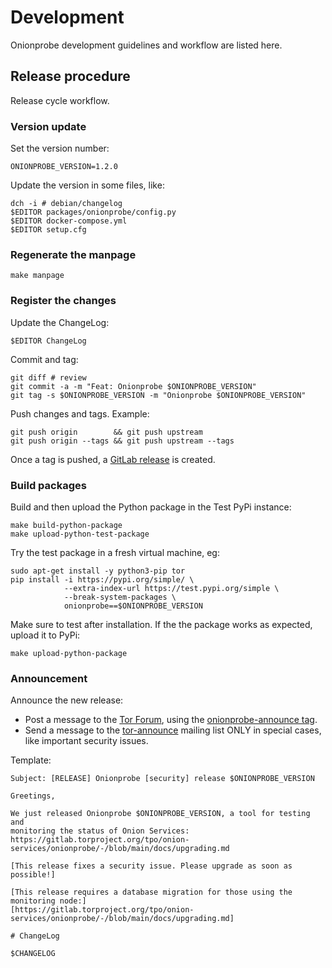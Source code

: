 # Development

Onionprobe development guidelines and workflow are listed here.

## Release procedure

Release cycle workflow.

### Version update

Set the version number:

    ONIONPROBE_VERSION=1.2.0

Update the version in some files, like:

    dch -i # debian/changelog
    $EDITOR packages/onionprobe/config.py
    $EDITOR docker-compose.yml
    $EDITOR setup.cfg

### Regenerate the manpage

    make manpage

### Register the changes

Update the ChangeLog:

    $EDITOR ChangeLog

Commit and tag:

    git diff # review
    git commit -a -m "Feat: Onionprobe $ONIONPROBE_VERSION"
    git tag -s $ONIONPROBE_VERSION -m "Onionprobe $ONIONPROBE_VERSION"

Push changes and tags. Example:

    git push origin        && git push upstream
    git push origin --tags && git push upstream --tags

Once a tag is pushed, a [GitLab release][] is created.

[GitLab release]: https://docs.gitlab.com/ee/user/project/releases/

### Build packages

Build and then upload the Python package in the Test PyPi instance:

    make build-python-package
    make upload-python-test-package

Try the test package in a fresh virtual machine, eg:

    sudo apt-get install -y python3-pip tor
    pip install -i https://pypi.org/simple/ \
                --extra-index-url https://test.pypi.org/simple \
                --break-system-packages \
                onionprobe==$ONIONPROBE_VERSION

Make sure to test after installation. If the the package works as expected,
upload it to PyPi:

    make upload-python-package

### Announcement

Announce the new release:

* Post a message to the [Tor Forum][], using the [onionprobe-announce tag][].
* Send a message to the [tor-announce][] mailing list ONLY in special cases,
  like important security issues.

Template:

```
Subject: [RELEASE] Onionprobe [security] release $ONIONPROBE_VERSION

Greetings,

We just released Onionprobe $ONIONPROBE_VERSION, a tool for testing and
monitoring the status of Onion Services:
https://gitlab.torproject.org/tpo/onion-services/onionprobe/-/blob/main/docs/upgrading.md

[This release fixes a security issue. Please upgrade as soon as possible!]

[This release requires a database migration for those using the monitoring node:]
[https://gitlab.torproject.org/tpo/onion-services/onionprobe/-/blob/main/docs/upgrading.md]

# ChangeLog

$CHANGELOG
```

[tor-announce]: https://lists.torproject.org/cgi-bin/mailman/listinfo/tor-announce
[Tor Forum]: https://forum.torproject.org
[onionprobe-announce tag]: https://forum.torproject.org/tag/onionprobe-announce
